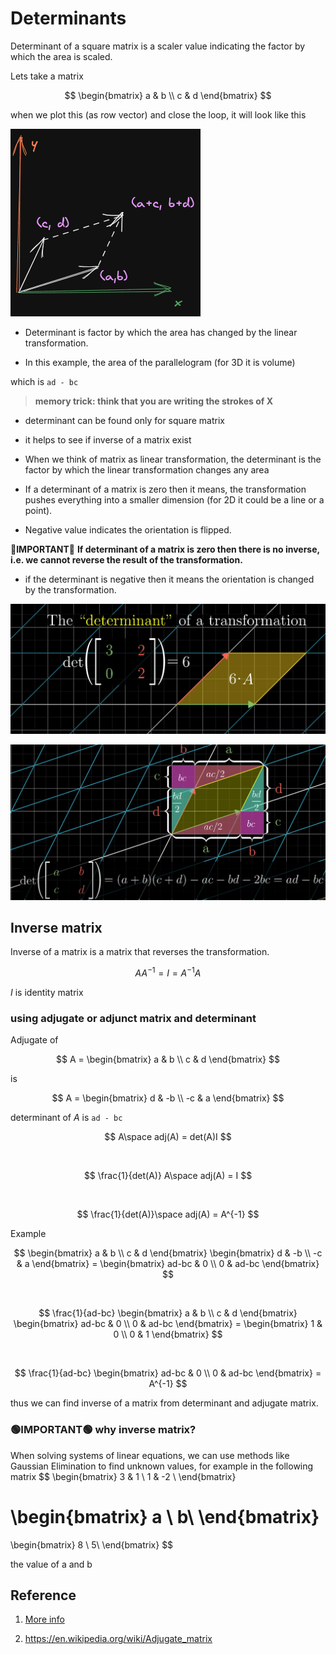 # Determinants

Determinant of a square matrix is a scaler value indicating the factor by which the area is scaled.

Lets take a matrix

$$
\begin{bmatrix}
a & b \\
c & d
\end{bmatrix}
$$

when we plot this (as row vector) and close the loop, it will look like this

![image matrix plotter as vector](./img/006_determinant.excalidraw.png)

* Determinant is factor by which the area has changed by the linear transformation.

* In this example, the area of the parallelogram (for 3D it is volume)

which is `ad - bc`

> **memory trick: think that you are writing the strokes of X**

* determinant can be found only for square matrix
* it helps to see if inverse of a matrix exist

* When we think of matrix as linear transformation, the determinant is the factor by which the linear transformation changes any area

* If a determinant of a matrix is zero then it means, the transformation pushes everything into a smaller dimension (for 2D it could be a line or a point).

* Negative value indicates the orientation is flipped.

🔴**IMPORTANT**🔴 **If determinant of a matrix is zero then there is no inverse, i.e. we cannot reverse the result of the transformation.**

* if the determinant is negative then it means the orientation is changed by the transformation.

![image](img/006.Determinants-0902155044.png)

![image](img/006.Determinants-0902164220.png)

## Inverse matrix

Inverse of a matrix is a matrix that reverses the transformation.

$$
    AA^{-1} = I = A^{-1}A
$$

$I$ is identity matrix

### using adjugate or adjunct matrix and determinant

Adjugate of

$$
A = \begin{bmatrix} a & b \\
c & d \end{bmatrix}
$$

is

$$
A = \begin{bmatrix} d & -b \\
-c & a \end{bmatrix}
$$

determinant of $A$ is `ad - bc`

$$
    A\space adj(A) = det(A)I
$$

&nbsp;

$$
   \frac{1}{det(A)} A\space adj(A) = I
$$

&nbsp;

$$
   \frac{1}{det(A)}\space adj(A) = A^{-1}
$$

Example

$$
\begin{bmatrix} a & b \\
c & d \end{bmatrix} \begin{bmatrix} d & -b \\
-c & a \end{bmatrix} = \begin{bmatrix} ad-bc & 0 \\
0 & ad-bc \end{bmatrix}
$$

&nbsp;

$$
\frac{1}{ad-bc} \begin{bmatrix} a & b \\
c & d \end{bmatrix}  \begin{bmatrix} ad-bc & 0 \\
0 & ad-bc \end{bmatrix} = \begin{bmatrix} 1 & 0
\\ 0 & 1 \end{bmatrix}
$$

&nbsp;

$$
\frac{1}{ad-bc}  \begin{bmatrix} ad-bc & 0 \\
0 & ad-bc \end{bmatrix} = A^{-1}
$$

thus we can find inverse of a matrix from determinant and adjugate matrix.

### 🟢IMPORTANT🟢 why inverse matrix?

When solving systems of linear equations, we can use methods like Gaussian Elimination to find unknown values, for example in the following matrix
$$
\begin{bmatrix} 3 & 1 \\
1 & -2 \\
\end{bmatrix}

\begin{bmatrix} a \\
b\\
\end{bmatrix}
=
\begin{bmatrix} 8 \\
5\\
\end{bmatrix}
$$

the value of a and b

## Reference

1. [More info](https://www.mathsisfun.com/algebra/matrix-determinant.html)

2. <https://en.wikipedia.org/wiki/Adjugate_matrix>
